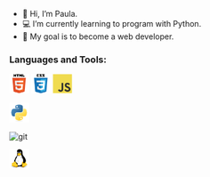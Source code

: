 - 👋 Hi, I’m Paula.
- :computer: I’m currently learning to program with Python.
- :dart: My goal is to become a web developer.

<h3 align="left">Languages and Tools:</h3>
<p align="left"> 
<img src="https://raw.githubusercontent.com/devicons/devicon/master/icons/html5/html5-original-wordmark.svg" alt="html5" width="35" height="35"/> <img src="https://raw.githubusercontent.com/devicons/devicon/master/icons/css3/css3-original-wordmark.svg" alt="css3" width="35" height="35"/> <img src="https://raw.githubusercontent.com/devicons/devicon/master/icons/javascript/javascript-original.svg" alt="javascript" width="35" height="35"/>
</p>  

<p align="left">
<img src="https://raw.githubusercontent.com/devicons/devicon/master/icons/python/python-original.svg" alt="python" width="35" height="35"/></p> 

<p align="left">
<img src="https://www.vectorlogo.zone/logos/git-scm/git-scm-icon.svg" alt="git" width="35" height="35"/> </p>

<p align="left">
<img src="https://raw.githubusercontent.com/devicons/devicon/master/icons/linux/linux-original.svg" alt="linux" width="35" height="35"/> </p>

